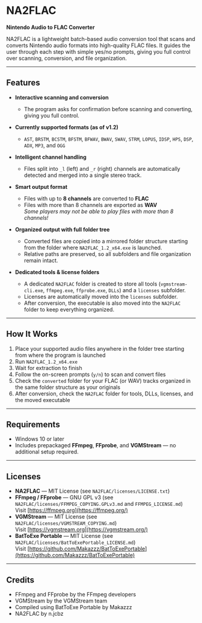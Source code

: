 # NA2FLAC

**Nintendo Audio to FLAC Converter**

NA2FLAC is a lightweight batch-based audio conversion tool that scans and converts Nintendo audio formats into high-quality FLAC files.
It guides the user through each step with simple yes/no prompts, giving you full control over scanning, conversion, and file organization.

---

## Features

- **Interactive scanning and conversion**
  - The program asks for confirmation before scanning and converting, giving you full control.

- **Currently supported formats (as of v1.2)**
  - `AST`, `BRSTM`, `BCSTM`, `BFSTM`, `BFWAV`, `BWAV`, `SWAV`, `STRM`, `LOPUS`, `IDSP`, `HPS`, `DSP`, `ADX`, `MP3`, and `OGG`

- **Intelligent channel handling**
  - Files split into `_l` (left) and `_r` (right) channels are automatically detected and merged into a single stereo track.

- **Smart output format**
  - Files with up to **8 channels** are converted to **FLAC**
  - Files with more than 8 channels are exported as **WAV**      
    *Some players may not be able to play files with more than 8 channels!*

- **Organized output with full folder tree**
  - Converted files are copied into a mirrored folder structure starting from the folder where `NA2FLAC_1.2_x64.exe` is launched.
  - Relative paths are preserved, so all subfolders and file organization remain intact.

- **Dedicated tools & license folders**
  - A dedicated `NA2FLAC` folder is created to store all tools (`vgmstream-cli.exe`, `ffmpeg.exe`, `ffprobe.exe`, `DLLs`) and a `licenses` subfolder.
  - Licenses are automatically moved into the `licenses` subfolder.
  - After conversion, the executable is also moved into the `NA2FLAC` folder to keep everything organized.

---

## How It Works

1. Place your supported audio files anywhere in the folder tree starting from where the program is launched
2. Run `NA2FLAC_1.2_x64.exe`
3. Wait for extraction to finish
4. Follow the on-screen prompts (`y/n`) to scan and convert files
5. Check the `converted` folder for your FLAC (or WAV) tracks organized in the same folder structure as your originals
6. After conversion, check the `NA2FLAC` folder for tools, DLLs, licenses, and the moved executable

---

## Requirements

- Windows 10 or later
- Includes prepackaged **FFmpeg**, **FFprobe**, and **VGMStream** — no additional setup required.

---

## Licenses

- **NA2FLAC** — MIT License (see `NA2FLAC/licenses/LICENSE.txt`)
- **FFmpeg / FFprobe** — GNU GPL v3 (see `NA2FLAC/licenses/FFMPEG_COPYING.GPLv3.md` and `FFMPEG_LICENSE.md`)      
  Visit [https://ffmpeg.org](https://ffmpeg.org/)
- **VGMStream** — MIT License (see `NA2FLAC/licenses/VGMSTREAM_COPYING.md`)        
  Visit [https://vgmstream.org](https://vgmstream.org/)
- **BatToExe Portable** — MIT License (see `NA2FLAC/licenses/BatToExePortable_LICENSE.md`)        
  Visit [https://github.com/Makazzz/BatToExePortable](https://github.com/Makazzz/BatToExePortable)

---

## Credits

- FFmpeg and FFprobe by the FFmpeg developers
- VGMStream by the VGMStream team
- Compiled using BatToExe Portable by Makazzz
- NA2FLAC by n.jcbz
